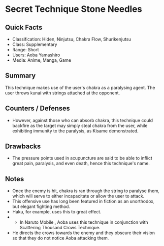 # Secret Technique Stone Needles

## Quick Facts
- Classification: Hiden, Ninjutsu, Chakra Flow, Shurikenjutsu
- Class: Supplementary
- Range: Short
- Users: Aoba Yamashiro
- Media: Anime, Manga, Game

## Summary
This technique makes use of the user's chakra as a paralysing agent. The user throws kunai with strings attached at the opponent.

## Counters / Defenses
- However, against those who can absorb chakra, this technique could backfire as the target may simply steal chakra from the user, while exhibiting immunity to the paralysis, as Kisame demonstrated.

## Drawbacks
- The pressure points used in acupuncture are said to be able to inflict great pain, paralysis, and even death, hence this technique's name.

## Notes
- Once the enemy is hit, chakra is ran through the string to paralyse them, which will serve to either incapacitate or allow the user to attack.
- This offensive use has long been featured in fiction as an unorthodox, but elegant fighting method.
- Haku, for example, uses this to great effect.
- * In Naruto Mobile , Aoba uses this technique in conjunction with Scattering Thousand Crows Technique.
- He directs the crows towards the enemy and they obscure their vision so that they do not notice Aoba attacking them.
